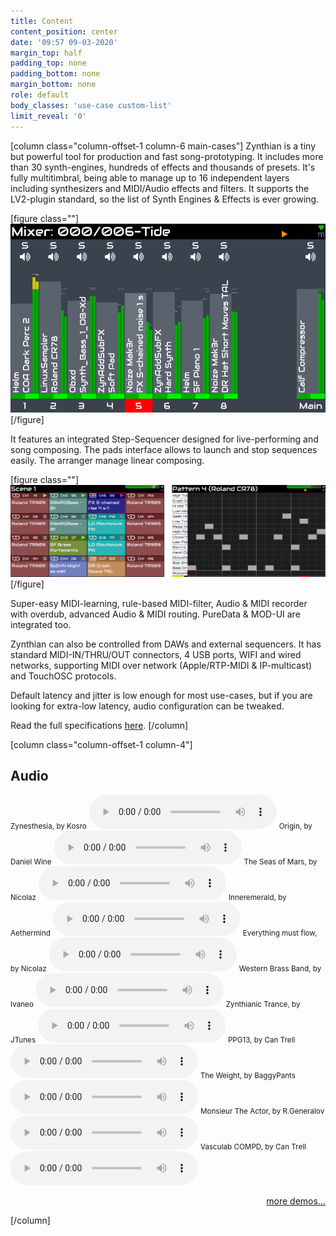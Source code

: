 ```yaml
---
title: Content
content_position: center
date: '09:57 09-03-2020'
margin_top: half
padding_top: none
padding_bottom: none
margin_bottom: none
role: default
body_classes: 'use-case custom-list'
limit_reveal: '0'
---
```


[column class="column-offset-1 column-6 main-cases"]
Zynthian is a tiny but powerful tool for production and fast song-prototyping. It includes more than 30 synth-engines, hundreds of effects and thousands of presets. It's fully multitimbral, being able to manage up to 16 independent layers including synthesizers and MIDI/Audio effects and filters. It supports the LV2-plugin standard, so the list of Synth Engines & Effects is ever growing.

[figure class=""]![Zynthian UI](v5_mixer.png)[/figure]

It features an integrated Step-Sequencer designed for live-performing and song composing. The pads interface allows to launch and stop sequences easily. The arranger manage linear composing.

[figure class=""]![Zynthian UI](zynseq_combined.png)[/figure]

Super-easy MIDI-learning, rule-based MIDI-filter, Audio & MIDI recorder with overdub, advanced Audio & MIDI routing. PureData & MOD-UI are integrated too.

Zynthian can also be controlled from DAWs and external sequencers. It has standard MIDI-IN/THRU/OUT connectors, 4 USB ports, WIFI and wired networks, supporting MIDI over network (Apple/RTP-MIDI & IP-multicast) and TouchOSC protocols. 

Default latency and jitter is low enough for most use-cases, but if you are looking for extra-low latency, audio configuration can be tweaked.

Read the full specifications [here](/technical-specifications).
[/column]

[column class="column-offset-1 column-4"]
## Audio
<small>Zynesthesia, by Kosro</small>
![zcontest23-01-Zynesthesia_by_kosro.mp3](zcontest23-01-Zynesthesia_by_kosro.mp3?preload=metadata)
<small>Origin, by Daniel Wine</small>
![zcontest23-02-Origin_by_danielwine.mp3](zcontest23-02-Origin_by_danielwine.mp3?preload=metadata)
<small>The Seas of Mars, by Nicolaz</small>
![xcontest23-01-The_seas_of_Mars_by_Nicolaz.mp3](xcontest23-01-The_seas_of_Mars_by_Nicolaz.mp3?preload=metadata)
<small>Inneremerald, by Aethermind</small>
![xcontest23-02-Inneremerald_by_Aethermind.mp3](xcontest23-02-Inneremerald_by_Aethermind.mp3?preload=metadata)
<small>Everything must flow, by Nicolaz</small>
![zcontest23-03-Everything_must_flow_by_Nicolaz.mp3](zcontest23-03-Everything_must_flow_by_Nicolaz.mp3?preload=metadata)
<small>Western Brass Band, by Ivaneo</small>
![xcontest23-03-westernbrassband_by_ivaneo.mp3](xcontest23-03-westernbrassband_by_ivaneo.mp3?preload=metadata)
<small>Zynthianic Trance, by JTunes</small>
![ZynthianicTranceByJtunes.mp3](ZynthianicTranceByJtunes.mp3?preload=metadata)
<small>PPG13, by Can Trell</small>
![PPG13ByCanTrell.mp3](PPG13ByCanTrell.mp3?preload=metadata)
<small>The Weight, by BaggyPants</small>
![TheWeightByBaggyPants.mp3](TheWeightByBaggyPants.mp3?preload=metadata)
<small>Monsieur The Actor, by R.Generalov</small>
![MonsieurTheActorByRomanGeneralov.mp3](MonsieurTheActorByRomanGeneralov.mp3?preload=metadata)
<small>Vasculab COMPD, by Can Trell</small>
![VasculabCOMPDByCanTrell.mp3](VasculabCOMPDByCanTrell.mp3?preload=metadata)


<!--

<small>Trip Jazz Demo, by Humi</small>
![TripJazzdemoByHumi.mp3](TripJazzdemoByHumi.mp3?preload=metadata)

<small>BlueBox is Roughly Great, by Nicolaz</small>
![BlueBoxIsRoughlyGreatByNicolaz.mp3](BlueBoxIsRoughlyGreatByNicolaz.mp3?preload=metadata)

<small>RTPMidi Celebration, by JTunes</small>
![RTPMidiCelebrationByJTunes.mp3](RTPMidiCelebrationByJTunes.mp3)
<small>Epic EnteR, by R.Generalov</small>
![EpicEnteRByRomanGeneralov.mp3](EpicEnteRByRomanGeneralov.mp3)
<small>Electro, by Humi</small>
![ElectroByHumi.mp3](ElectroByHumi.mp3)
<small>Mr Tchaikovsky, by sm7x7</small>
![MrTchaikovskyBySm7x7.mp3](MrTchaikovskyBySm7x7.mp3)
<small>Of Course My Lord, by R.Generalov</small>
![OfCourseMyLordByRomanGeneralov.mp3](OfCourseMyLordByRomanGeneralov.mp3)
<small>First Real Synth, by Can Trell</small>
![FirstRealSynthByCanTrell.mp3](FirstRealSynthByCanTrell.mp3)
<small>For Wyleu, by Humi</small>
![ForWyleuByHumi.mp3](ForWyleuByHumi.mp3)
-->
<p align="right"><a href="https://wiki.zynthian.org/index.php/Zynthian_Sound_Demos" target="_blank">more demos...</a></p>
[/column]

